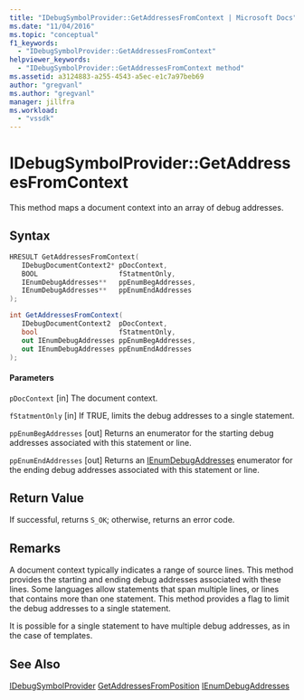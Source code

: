 ```yaml
---
title: "IDebugSymbolProvider::GetAddressesFromContext | Microsoft Docs"
ms.date: "11/04/2016"
ms.topic: "conceptual"
f1_keywords:
  - "IDebugSymbolProvider::GetAddressesFromContext"
helpviewer_keywords:
  - "IDebugSymbolProvider::GetAddressesFromContext method"
ms.assetid: a3124883-a255-4543-a5ec-e1c7a97beb69
author: "gregvanl"
ms.author: "gregvanl"
manager: jillfra
ms.workload:
  - "vssdk"
---
```

# IDebugSymbolProvider::GetAddressesFromContext
This method maps a document context into an array of debug addresses.

## Syntax

```cpp
HRESULT GetAddressesFromContext( 
   IDebugDocumentContext2* pDocContext,
   BOOL                    fStatmentOnly,
   IEnumDebugAddresses**   ppEnumBegAddresses,
   IEnumDebugAddresses**   ppEnumEndAddresses
);
```

```csharp
int GetAddressesFromContext(
   IDebugDocumentContext2  pDocContext,
   bool                    fStatmentOnly,
   out IEnumDebugAddresses ppEnumBegAddresses,
   out IEnumDebugAddresses ppEnumEndAddresses
);
```

#### Parameters
 `pDocContext`
 [in] The document context.

 `fStatmentOnly`
 [in] If TRUE, limits the debug addresses to a single statement.

 `ppEnumBegAddresses`
 [out] Returns an enumerator for the starting debug addresses associated with this statement or line.

 `ppEnumEndAddresses`
 [out] Returns an [IEnumDebugAddresses](../../../extensibility/debugger/reference/ienumdebugaddresses.md) enumerator for the ending debug addresses associated with this statement or line.

## Return Value
 If successful, returns `S_OK`; otherwise, returns an error code.

## Remarks
 A document context typically indicates a range of source lines. This method provides the starting and ending debug addresses associated with these lines. Some languages allow statements that span multiple lines, or lines that contains more than one statement. This method provides a flag to limit the debug addresses to a single statement.

 It is possible for a single statement to have multiple debug addresses, as in the case of templates.

## See Also
 [IDebugSymbolProvider](../../../extensibility/debugger/reference/idebugsymbolprovider.md)
 [GetAddressesFromPosition](../../../extensibility/debugger/reference/idebugsymbolprovider-getaddressesfromposition.md)
 [IEnumDebugAddresses](../../../extensibility/debugger/reference/ienumdebugaddresses.md)